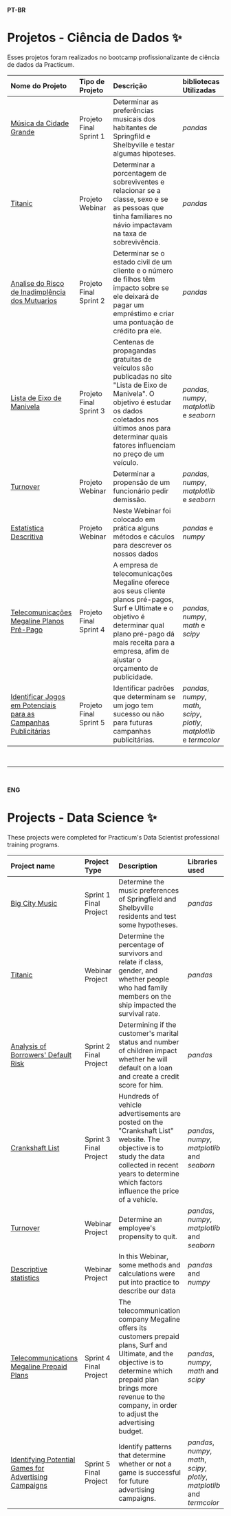 **PT-BR**

# Projetos - Ciência de Dados ✨ 

Esses projetos foram realizados no bootcamp profissionalizante de ciência de dados da Practicum.

| Nome do Projeto | Tipo de Projeto | Descrição | bibliotecas Utilizadas |
| :---------------------- | :---------------------- | :---------------------- | :---------------------- |
| [Música da Cidade Grande](musica-da-cidade-grande) | Projeto Final Sprint 1 | Determinar as preferências musicais dos habitantes de Springfild e Shelbyville e testar algumas hipoteses. | *pandas* |
| [Titanic](titanic) | Projeto Webinar | Determinar a porcentagem de sobreviventes e relacionar se a classe, sexo e se as pessoas que tinha familiares no návio impactavam na taxa de sobrevivência. | *pandas* |
| [Analise do Risco de Inadimplência dos Mutuarios](analise-do-risco-de-inadimplência-dos-mutuarios) | Projeto Final Sprint 2 | Determinar se o estado civil de um cliente e o número de filhos têm impacto sobre se ele deixará de pagar um empréstimo e criar uma pontuação de crédito pra ele.| *pandas* |
| [Lista de Eixo de Manivela](eixo-de-manivela) | Projeto Final Sprint 3 | Centenas de propagandas gratuitas de veículos são publicadas no site "Lista de Eixo de Manivela". O objetivo é estudar os dados coletados nos últimos anos para determinar quais fatores influenciam no preço de um veículo. | *pandas*, *numpy*, *matplotlib* e *seaborn*|
| [Turnover](turnover) | Projeto Webinar | Determinar a propensão de um funcionário pedir demissão. | *pandas*, *numpy*, *matplotlib* e *seaborn*|
| [Estatística Descritiva](estatistica-descritiva) | Projeto Webinar | Neste Webinar foi colocado em prática alguns métodos e cáculos para descrever os nossos dados | *pandas* e *numpy* |
| [Telecomunicações Megaline Planos Pré-Pago](megaline_planos_pre_pagos) | Projeto Final Sprint 4 | A empresa de telecomunicações Megaline oferece aos seus cliente planos pré-pagos, Surf e Ultimate e o objetivo é determinar qual plano pré-pago dá mais receita para a empresa, afim de ajustar o orçamento de publicidade. | *pandas*, *numpy*, *math* e *scipy*|
| [Identificar Jogos em Potenciais para as Campanhas Publicitárias](jogos-em-potenciais) | Projeto Final Sprint 5 | Identificar padrões que determinam se um jogo tem sucesso ou não para futuras campanhas publicitárias. | *pandas*, *numpy*, *math*, *scipy*, *plotly*, *matplotlib* e *termcolor* |

<br>

---

<br>

**ENG**

# Projects - Data Science ✨ 

These projects were completed for Practicum's Data Scientist professional training programs.

| Project name | Project Type | Description | Libraries used |
| :---------------------- | :---------------------- | :---------------------- | :---------------------- |
| [Big City Music](musica-da-cidade-grande) | Sprint 1 Final Project | Determine the music preferences of Springfield and Shelbyville residents and test some hypotheses. | *pandas* |
| [Titanic](titanic) |  Webinar Project | Determine the percentage of survivors and relate if class, gender, and whether people who had family members on the ship impacted the survival rate. | *pandas* |
| [Analysis of Borrowers' Default Risk](analise-do-risco-de-inadimplência-dos-mutuarios) | Sprint 2 Final Project | Determining if the customer's marital status and number of children impact whether he will default on a loan and create a credit score for him.| *pandas* |
| [Crankshaft List](eixo-de-manivela) | Sprint 3 Final Project | Hundreds of vehicle advertisements are posted on the "Crankshaft List" website. The objective is to study the data collected in recent years to determine which factors influence the price of a vehicle. | *pandas*, *numpy*, *matplotlib* and *seaborn*|
| [Turnover](turnover) | Webinar Project | Determine an employee's propensity to quit. | *pandas*, *numpy*, *matplotlib* and *seaborn*|
| [Descriptive statistics](estatistica-descritiva) | Webinar Project | In this Webinar, some methods and calculations were put into practice to describe our data | *pandas* and *numpy* |
| [Telecommunications Megaline Prepaid Plans](megaline_planos_pre_pagos) | Sprint 4 Final Project | The telecommunication company Megaline offers its customers prepaid plans, Surf and Ultimate, and the objective is to determine which prepaid plan brings more revenue to the company, in order to adjust the advertising budget. | *pandas*, *numpy*, *math* and *scipy* |
| [Identifying Potential Games for Advertising Campaigns](jogos-em-potenciais) | Sprint 5 Final Project | Identify patterns that determine whether or not a game is successful for future advertising campaigns. | *pandas*, *numpy*, *math*, *scipy*, *plotly*, *matplotlib* and *termcolor* | 

